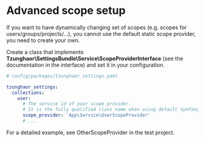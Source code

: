 Advanced scope setup
====================

If you want to have dynamically changing set of scopes 
(e.g. scopes for users/groups/projects/...), you cannot use the default
static scope provider, you need to create your own.

Create a class that implements **Tzunghaor\SettingsBundle\Service\ScopeProviderInterface** 
(see the documentation in the interface) and set it in your configuration.

```yaml
# config/packages/tzunghaor_settings.yaml

tzunghaor_settings:
  collections:
    user:
      # The service id of your scope provider.
      # It is the fully qualified class name when using default Symfony config.
      scope_provider: 'App\Service\UserScopeProvider'
      # ...
```

For a detailed example, see OtherScopeProvider in the test project.